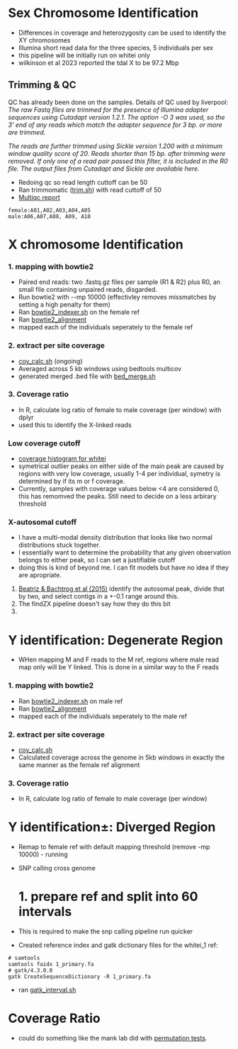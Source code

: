 # **Sex Chromosome Identification**
* Differences in coverage and heterozygosity can be used to identify the XY chromosomes
* Illumina short read data for the three species, 5 individuals per sex
* this pipeline will be initially run on whitei only
* wilkinson et al 2023 reported the tdal X to be 97.2 Mbp

## **Trimming & QC**
QC has already been done on the samples. Details of QC used by liverpool:
_The raw Fastq files are trimmed for the presence of Illumina adapter sequences using Cutadapt version 1.2.1. The option -O 3 was used, so the 3' end of any reads which match the adapter sequence for 3 bp. or more are trimmed._

_The reads are further trimmed using Sickle version 1.200 with a minimum window quality score of 20. Reads shorter than 15 bp. after trimming were removed. If only one of a read pair passed this filter, it is included in the R0 file. The output files from Cutadapt and Sickle are available here._

* Redoing qc so read length cuttoff can be 50
* Ran trimmomatic ([trim.sh](https://github.com/BenAlston/stalkie_ref_genome_assembly/blob/main/scripts/QC/trim.sh)) with read cuttoff of 50
* [Multiqc report](https://github.com/BenAlston/stalkie_ref_genome_assembly/tree/main/lab_book/Data/multiqc_reports)


~~~
female:A01,A02,A03,A04,A05
male:A06,A07,A08, A09, A10
~~~


# **X chromosome Identification**

### **1. mapping with bowtie2**
* Paired end reads: two .fastq.gz files per sample (R1 & R2) plus R0, an small file containing unpaired reads, disgarded.
* Run bowtie2 with --mp 10000 (effectivley removes missmatches by setting a high penalty for them)
* Ran [bowtie2_indexer.sh](https://github.com/BenAlston/stalkie_ref_genome_assembly/blob/main/scripts/sex_chr_id/bowtie2_index.sh) on the female ref
* Ran [bowtie2_alignment](https://github.com/BenAlston/stalkie_ref_genome_assembly/blob/main/scripts/sex_chr_id/bowtie2_alignment.sh)
* mapped each of the individuals seperately to the female ref
 
### **2. extract per site coverage**
* [cov_calc.sh](https://github.com/BenAlston/stalkie_ref_genome_assembly/blob/main/scripts/sex_chr_id/cov_calc.sh) (ongoing)
* Averaged across 5 kb windows using bedtools multicov
* generated merged .bed file with [bed_merge.sh](https://github.com/BenAlston/stalkie_ref_genome_assembly/blob/main/scripts/sex_chr_id/bed_merge.sh)

### **3. Coverage ratio**
* In R, calculate log ratio of female to male coverage (per window) with dplyr
* used this to identify the X-linked reads

### **Low coverage cutoff**
* [coverage histogram for whitei](https://github.com/BenAlston/stalkie_ref_genome_assembly/blob/main/lab_book/Data/sex_chr/whitei_cov_hist.jpg)
* symetrical outlier peaks on either side of the main peak are caused by regions with very low coverage, usually 1-4 per individual, symetry is determined by if its m or f coverage.
* Currently, samples with coverage values below <4 are considered 0, this has remomved the peaks. Still need to decide on a less arbirary threshold


### **X-autosomal cutoff**
* I have a multi-modal density distribution that looks like two normal distributions stuck together. 
* I essentially want to determine the probability that any given observation belongs to either peak, so I can set a justifiable cutoff
* doing this is kind of beyond me. I can fit models but have no idea if they are apropriate.

1. [Beatriz & Bachtrog et al (2015)](https://journals.plos.org/plosbiology/article?id=10.1371/journal.pbio.1002078) identify the autosomal peak, divide that by two, and select contigs in a +-0.1 range around this.
2. The findZX pipeline doesn't say how they do this bit
3. 

# **Y identification: Degenerate Region**
* WHen mapping M and F reads to the M ref, regions where male read map only will be Y linked. This is done in a similar way to the F reads

### **1. mapping with bowtie2**
* Ran [bowtie2_indexer.sh](https://github.com/BenAlston/stalkie_ref_genome_assembly/blob/main/scripts/sex_chr_id/bowtie2_index.sh) on male ref
* Ran [bowtie2_alignment](https://github.com/BenAlston/stalkie_ref_genome_assembly/blob/main/scripts/sex_chr_id/bowtie2_alignment.sh)
* mapped each of the individuals seperately to the male ref
 
### **2. extract per site coverage**
* [cov_calc.sh](https://github.com/BenAlston/stalkie_ref_genome_assembly/blob/main/scripts/sex_chr_id/cov_calc.sh) 
* Calculated coverage across the genome in 5kb windows in exactly the same manner as the female ref alignment

### **3. Coverage ratio**
* In R, calculate log ratio of female to male coverage (per window)

# **Y identification±: Diverged Region**
* Remap to female ref with default mapping threshold (remove -mp 10000) - running
* SNP calling cross genome

  # **1. prepare ref and split into 60 intervals**
* This is required to make the snp calling pipeline run quicker
* Created reference index and gatk dictionary files for the whitei_1 ref:

~~~
# samtools
samtools faidx 1_primary.fa
# gatk/4.3.0.0
gatk CreateSequenceDictionary -R 1_primary.fa
~~~

* ran [gatk_interval.sh](https://github.com/BenAlston/stalkie_ref_genome_assembly/tree/main/scripts/sex_chr_id)


# **Coverage Ratio**
* could do something like the mank lab did with [permutation tests](https://github.com/manklab/Darolti_etal_2022_guppy_sexchromo/blob/main/coverage_analysis/method_adapted_from_Bergero_etal_2019_PNAS/plot_coverage.R).
  
